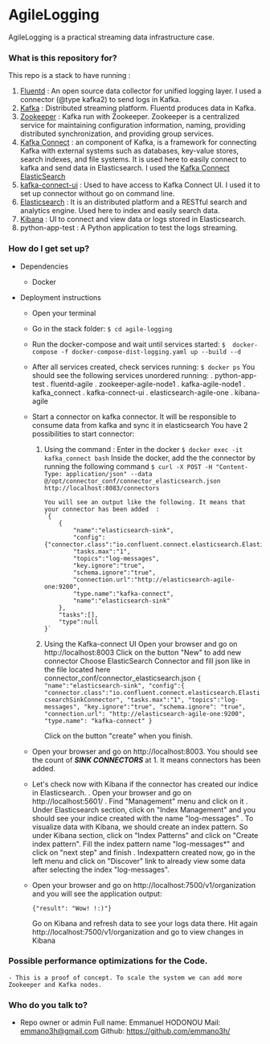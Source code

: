 # AgileLogging #

AgileLogging is a practical streaming data infrastructure case.

### What is this repository for? ###

This repo is a stack to have running :
1. [Fluentd](https://https://www.fluentd.org/) : An open source data collector for unified logging layer. I used a connector (@type kafka2) to send logs in Kafka.
2. [Kafka](https://www.confluent.io/) : Distributed streaming platform. Fluentd produces data in Kafka.
3. [Zookeeper](https://zookeeper.apache.org/) : Kafka run with Zookeeper. Zookeeper is a centralized service for maintaining configuration information, naming, providing distributed synchronization, and providing group services. 
4. [Kafka Connect](https://zookeeper.apache.org/) : an component of Kafka, is a framework for connecting Kafka with external systems such as databases, key-value stores, search indexes, and file systems. It is used here to easily connect to kafka and send data in Elasticsearch. I used the [Kafka Connect ElasticSearch ](https://docs.confluent.io/current/connect/kafka-connect-elasticsearch/index.html)
5. [kafka-connect-ui](https://hub.docker.com/r/landoop/kafka-connect-ui) : Used to have access to Kafka Connect UI. I used it to set up connector without go on command line.
6. [Elasticsearch](https://www.elastic.co/) : It is an distributed platform and a RESTful search and analytics engine. Used here to index and easily search data.
7. [Kibana](https://www.elastic.co/) : UI to connect and view data or logs stored in Elasticsearch.
8. python-app-test : A Python application to test the logs streaming.

### How do I get set up? ###
* Dependencies
   - Docker

* Deployment instructions
    - Open your terminal 
    - Go in the stack folder: 
        `$ cd agile-logging `
    - Run the docker-compose and wait until services started: 
        `$  docker-compose -f docker-compose-dist-logging.yaml up --build --d`
    - After all services created, check services running:
        `$ docker ps`
        You should see the following services unordered running:
        . python-app-test
        . fluentd-agile
        . zookeeper-agile-node1
        . kafka-agile-node1
        . kafka_connect
        . kafka-connect-ui
        . elasticsearch-agile-one
        . kibana-agile
    - Start a connector on kafka connector. It will be responsible to consume data from kafka and sync it in elasticsearch
        You have 2 possibilities to start connector:
        
        1. Using the command :
           Enter in the docker 
               `$ docker exec -it kafka_connect bash`
           Inside the docker, add the the connector by running the following command
               `$ curl -X POST -H "Content-Type: application/json" --data @/opt/connector_conf/connector_elasticsearch.json http://localhost:8083/connectors`
               
               You will see an output like the following. It means that your connector has been added  :
               `{
                   {
                       "name":"elasticsearch-sink",
                       "config":{"connector.class":"io.confluent.connect.elasticsearch.ElasticsearchSinkConnector",
                       "tasks.max":"1",
                       "topics":"log-messages",
                       "key.ignore":"true",
                       "schema.ignore":"true",
                       "connection.url":"http://elasticsearch-agile-one:9200",
                       "type.name":"kafka-connect",
                       "name":"elasticsearch-sink"
                   },
                   "tasks":[],
                   "type":null
               }`
               
        
        2. Using the Kafka-connect UI 
            Open your browser and go on http://localhost:8003
            Click on the button "New" to add new connector
            Choose ElasticSearch Connector and fill json like in the file located here connector_conf/connector_elasticsearch.json
            `{  
               "name":"elasticsearch-sink",
               "config":{  
               "connector.class":"io.confluent.connect.elasticsearch.ElasticsearchSinkConnector",
               "tasks.max":"1",
               "topics":"log-messages",
               "key.ignore":"true",
               "schema.ignore": "true",
               "connection.url": "http://elasticsearch-agile-one:9200",
               "type.name": "kafka-connect"
            }`
            
           Click on the button "create" when you finish. 
            
    - Open your browser and go on http://localhost:8003. You should see the count of _****SINK CONNECTORS****_ at 1. It means connectors has been added.
    - Let's check now with Kibana if the connector has created our indice in Elasticsearch. 
        . Open your browser and go on http://localhost:5601/
        . Find "Management" menu and click on it
        . Under Elasticsearch section, click on "Index Management" and you should see your indice created with the name "log-messages"
        . To visualize data with Kibana, we should create an index pattern. 
            So under Kibana section, click on "Index Patterns" and click on "Create index pattern". Fill the index pattern name "log-messages*" and click on "next step" and finish
        . Indexpattern created now, go in the left menu and click on "Discover" link to already view some data after selecting the index "log-messages".
    - Open your browser and go on http://localhost:7500/v1/organization and you will see the application output:
        
        `{"result": "Wow! !:)"}`
        
        Go on Kibana and refresh data to see your logs data there.
        Hit again http://localhost:7500/v1/organization and go to view changes in Kibana 

### Possible performance optimizations for the Code. ###
    - This is a proof of concept. To scale the system we can add more Zookeeper and Kafka nodes.
### Who do you talk to? ###

*   Repo owner or admin
    Full name: Emmanuel HODONOU 
    Mail: emmano3h@gmail.com 
    Github: https://github.com/emmano3h/